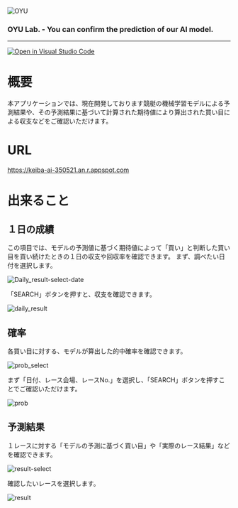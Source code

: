 ![OYU](https://user-images.githubusercontent.com/99964360/200830692-71918dac-bb66-4b13-a540-27ccde5593b5.png)

 ### OYU Lab. - You can confirm the prediction of our AI model.
---

[![Open in Visual Studio Code](https://img.shields.io/static/v1?logo=visualstudiocode&label=&message=Open%20in%20Visual%20Studio%20Code&labelColor=2c2c32&color=007acc&logoColor=007acc)](https://open.vscode.dev/tai72/boatrace_app)

# 概要

本アプリケーションでは、現在開発しております競艇の機械学習モデルによる予測結果や、その予測結果に基づいて計算された期待値により算出された買い目による収支などをご確認いただけます。

# URL

<https://keiba-ai-350521.an.r.appspot.com>

# 出来ること

## １日の成績

この項目では、モデルの予測値に基づく期待値によって「買い」と判断した買い目を買い続けたときの１日の収支や回収率を確認できます。
まず、調べたい日付を選択します。

![Daily_result-select-date](https://user-images.githubusercontent.com/99964360/200835599-0e4df87a-1a68-4982-80be-211ae126290e.png)

「SEARCH」ボタンを押すと、収支を確認できます。

![daily_result](https://user-images.githubusercontent.com/99964360/200836598-d11b88c1-a3b0-4848-9214-f825961117f1.png)

## 確率

各買い目に対する、モデルが算出した的中確率を確認できます。

![prob_select](https://user-images.githubusercontent.com/99964360/201015070-0721d28d-0c80-4270-943d-e6f3e2903e7c.png)

まず「日付、レース会場、レースNo.」を選択し、「SEARCH」ボタンを押すことでご確認いただけます。

![prob](https://user-images.githubusercontent.com/99964360/201015166-ed1915e5-b891-490e-97c8-e9319587dbda.png)

## 予測結果

１レースに対する「モデルの予測に基づく買い目」や「実際のレース結果」などを確認できます。

![result-select](https://user-images.githubusercontent.com/99964360/201016484-e2e633ea-1f92-497e-9429-de16e4e1be78.png)

確認したいレースを選択します。

![result](https://user-images.githubusercontent.com/99964360/201016528-59be3501-b0f6-4d25-8c1d-51acada33fa1.png)
